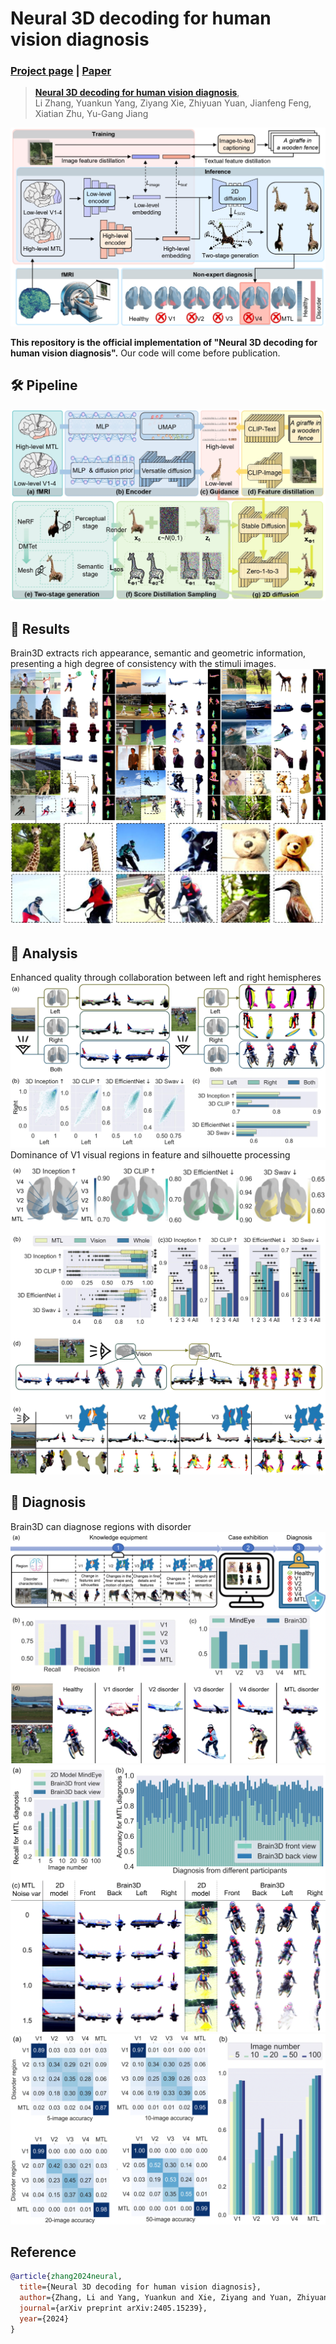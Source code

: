 # Neural 3D decoding for human vision diagnosis
### [Project page](https://brain-3d.github.io/) | [Paper](https://arxiv.org/abs/2405.15239)
> [**Neural 3D decoding for human vision diagnosis**](https://arxiv.org/abs/2405.15239),            
> Li Zhang, Yuankun Yang, Ziyang Xie, Zhiyuan Yuan, Jianfeng Feng, Xiatian Zhu, Yu-Gang Jiang


![Model illustration](image/figure1.jpg)

**This repository is the official implementation of "Neural 3D decoding for human vision diagnosis".** Our code will come before publication. 



## 🛠️ Pipeline
![Pipeline](image/figure2.jpg)


## 🎥 Results
Brain3D extracts rich appearance, semantic and geometric information, presenting a high degree of consistency with the stimuli images.
![Results](image/figure3.jpg)


## 🎥 Analysis
Enhanced quality through collaboration between left and right hemispheres
![Results](image/figure4-1.png)
Dominance of V1 visual regions  in feature and silhouette processing
![Results](image/figure5-1.png)
## 🎥 Diagnosis
Brain3D can diagnose regions with disorder
![Results](image/figure6-1.png)
![Results](image/images7-1.png)
![Results](image/images8-1.png)
## Reference

```bibtex
@article{zhang2024neural,
  title={Neural 3D decoding for human vision diagnosis},
  author={Zhang, Li and Yang, Yuankun and Xie, Ziyang and Yuan, Zhiyuan and Feng, Jianfeng and Zhu, Xiatian and Jiang, Yu-Gang},
  journal={arXiv preprint arXiv:2405.15239},
  year={2024}
}
```